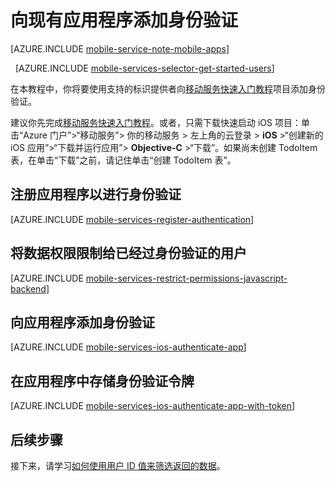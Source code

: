 <properties
	pageTitle="向现有 Azure 移动服务应用添加身份验证 (iOS) | JavaScript 后端 | Windows Azure"
	description="了解如何使用移动服务通过各种标识提供程序（包括 Microsoft 和 Azure Active Directory）对 iOS 应用程序的用户进行身份验证。"
	services="mobile-services"
	documentationCenter="ios"
	authors="krisragh"
	manager="dwrede"
	editor=""/>

<tags
	ms.service="mobile-services"
	ms.date="10/01/2015"
	wacn.date="01/29/2016"/>

#  向现有应用程序添加身份验证

[AZURE.INCLUDE [mobile-service-note-mobile-apps](../includes/mobile-services-note-mobile-apps.md)]

&nbsp;
[AZURE.INCLUDE [mobile-services-selector-get-started-users](../includes/mobile-services-selector-get-started-users.md)]

在本教程中，你将要使用支持的标识提供者向[移动服务快速入门教程]项目添加身份验证。

建议你先完成[移动服务快速入门教程]。或者，只需下载快速启动 iOS 项目：单击“Azure 门户”>“移动服务”> 你的移动服务 > 左上角的云登录 > **iOS** >“创建新的 iOS 应用”>“下载并运行应用”> **Objective-C** >“下载”。如果尚未创建 TodoItem 表，在单击“下载”之前，请记住单击“创建 TodoItem 表”。

## <a name="register"></a>注册应用程序以进行身份验证

[AZURE.INCLUDE [mobile-services-register-authentication](../includes/mobile-services-register-authentication.md)]

## <a name="permissions"></a>将数据权限限制给已经过身份验证的用户

[AZURE.INCLUDE [mobile-services-restrict-permissions-javascript-backend](../includes/mobile-services-restrict-permissions-javascript-backend.md)]

## <a name="add-authentication"></a>向应用程序添加身份验证

[AZURE.INCLUDE [mobile-services-ios-authenticate-app](../includes/mobile-services-ios-authenticate-app.md)]

## <a name="store-authentication"></a>在应用程序中存储身份验证令牌

[AZURE.INCLUDE [mobile-services-ios-authenticate-app-with-token](../includes/mobile-services-ios-authenticate-app-with-token.md)]

##  <a name="next-steps"></a>后续步骤

接下来，请学习[如何使用用户 ID 值来筛选返回的数据](/documentation/articles/mobile-services-javascript-backend-service-side-authorization)。

<!-- Anchors. -->
[Register your app for authentication and configure Mobile Services]: #register
[Restrict table permissions to authenticated users]: #permissions
[Add authentication to the app]: #add-authentication
[Next Steps]: #next-steps
[Storing authentication tokens in your app]: #store-authentication

<!-- Images. -->




[4]: ./media/mobile-services-ios-get-started-users/mobile-services-selection.png
[5]: ./media/mobile-services-ios-get-started-users/mobile-service-uri.png







[13]: ./media/mobile-services-ios-get-started-users/mobile-identity-tab.png
[14]: ./media/mobile-services-ios-get-started-users/mobile-portal-data-tables.png
[15]: ./media/mobile-services-ios-get-started-users/mobile-portal-change-table-perms.png


<!-- URLs. -->
[Service-side authorization of Mobile Services users]: /documentation/articles/mobile-services-javascript-backend-service-side-authorization
[Submit an app page]: http://go.microsoft.com/fwlink/p/?LinkID=266582
[My Applications]: http://go.microsoft.com/fwlink/p/?LinkId=262039
[Live SDK for Windows]: http://go.microsoft.com/fwlink/p/?LinkId=262253
[Single sign-on for Windows Store apps by using Live Connect]: /documentation/articles/mobile-services-windows-store-dotnet-single-sign-on
[移动服务快速入门教程]: /documentation/articles/mobile-services-ios-get-started
[Get started with data]: /documentation/articles/mobile-services-javascript-backend-windows-store-dotnet-get-started-with-data-ios
[Get started with authentication]: /documentation/articles/mobile-services-javascript-backend-windows-store-dotnet-get-started-with-users-ios
[Get started with push notifications]: /documentation/articles/mobile-services-javascript-backend-windows-store-dotnet-get-started-with-push-ios
[Authorize users with scripts]: /documentation/articles/mobile-services-ios-authorize-users-in-scripts

[Azure classic portal]: https://manage.windowsazure.cn/

<!---HONumber=Mooncake_0118_2016-->